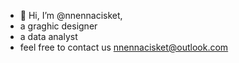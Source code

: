  - 👋 Hi, I’m @nnennacisket,
  -   a graghic designer
  -   a data analyst
  -   feel free to contact us nnennacisket@outlook.com
<!---
nnennacisket/nnennacisket is a ✨ special ✨ repository because its `README.md` (this file) appears on your GitHub profile.
You can click the Preview link to take a look at your changes.
--->

